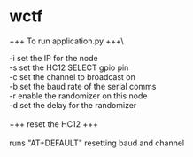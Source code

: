 # wctf

+++ To run application.py +++\

-i set the IP for the node\
-s set the HC12 SELECT gpio pin\
-c set the channel to broadcast on\
-b set the baud rate of the serial comms\
-r enable the randomizer on this node\
-d set the delay for the randomizer\
\
+++ reset the HC12 +++\
\
runs "AT+DEFAULT" resetting baud and channel
